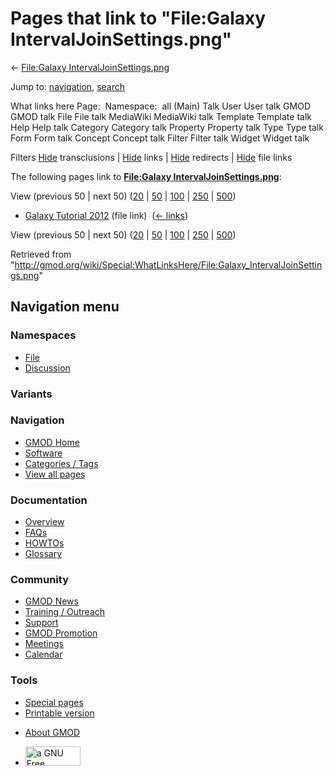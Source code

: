 <div id="mw-page-base" class="noprint">

</div>

<div id="mw-head-base" class="noprint">

</div>

<div id="content" class="mw-body" role="main">

<span id="top"></span>

<div id="mw-js-message" style="display:none;">

</div>



# <span dir="auto">Pages that link to "File:Galaxy IntervalJoinSettings.png"</span>

<div id="bodyContent">

<div id="contentSub">

← [File:Galaxy
IntervalJoinSettings.png](/wiki/File:Galaxy_IntervalJoinSettings.png "File:Galaxy IntervalJoinSettings.png")

</div>

<div id="jump-to-nav" class="mw-jump">

Jump to: [navigation](#mw-navigation), [search](#p-search)

</div>

<div id="mw-content-text">

What links here Page:  Namespace:  all (Main) Talk User User talk GMOD
GMOD talk File File talk MediaWiki MediaWiki talk Template Template talk
Help Help talk Category Category talk Property Property talk Type Type
talk Form Form talk Concept Concept talk Filter Filter talk Widget
Widget talk

Filters
[Hide](/mediawiki/index.php?title=Special:WhatLinksHere/File:Galaxy_IntervalJoinSettings.png&hidetrans=1 "Special:WhatLinksHere/File:Galaxy IntervalJoinSettings.png")
transclusions \|
[Hide](/mediawiki/index.php?title=Special:WhatLinksHere/File:Galaxy_IntervalJoinSettings.png&hidelinks=1 "Special:WhatLinksHere/File:Galaxy IntervalJoinSettings.png")
links \|
[Hide](/mediawiki/index.php?title=Special:WhatLinksHere/File:Galaxy_IntervalJoinSettings.png&hideredirs=1 "Special:WhatLinksHere/File:Galaxy IntervalJoinSettings.png")
redirects \|
[Hide](/mediawiki/index.php?title=Special:WhatLinksHere/File:Galaxy_IntervalJoinSettings.png&hideimages=1 "Special:WhatLinksHere/File:Galaxy IntervalJoinSettings.png")
file links

The following pages link to **[File:Galaxy
IntervalJoinSettings.png](/wiki/File:Galaxy_IntervalJoinSettings.png "File:Galaxy IntervalJoinSettings.png")**:

View (previous 50 \| next 50)
([20](/mediawiki/index.php?title=Special:WhatLinksHere/File:Galaxy_IntervalJoinSettings.png&limit=20 "Special:WhatLinksHere/File:Galaxy IntervalJoinSettings.png")
\|
[50](/mediawiki/index.php?title=Special:WhatLinksHere/File:Galaxy_IntervalJoinSettings.png&limit=50 "Special:WhatLinksHere/File:Galaxy IntervalJoinSettings.png")
\|
[100](/mediawiki/index.php?title=Special:WhatLinksHere/File:Galaxy_IntervalJoinSettings.png&limit=100 "Special:WhatLinksHere/File:Galaxy IntervalJoinSettings.png")
\|
[250](/mediawiki/index.php?title=Special:WhatLinksHere/File:Galaxy_IntervalJoinSettings.png&limit=250 "Special:WhatLinksHere/File:Galaxy IntervalJoinSettings.png")
\|
[500](/mediawiki/index.php?title=Special:WhatLinksHere/File:Galaxy_IntervalJoinSettings.png&limit=500 "Special:WhatLinksHere/File:Galaxy IntervalJoinSettings.png"))

- [Galaxy Tutorial
  2012](/wiki/Galaxy_Tutorial_2012 "Galaxy Tutorial 2012") (file link) ‎
  <span class="mw-whatlinkshere-tools">([←
  links](/mediawiki/index.php?title=Special:WhatLinksHere&target=Galaxy+Tutorial+2012 "Special:WhatLinksHere"))</span>

View (previous 50 \| next 50)
([20](/mediawiki/index.php?title=Special:WhatLinksHere/File:Galaxy_IntervalJoinSettings.png&limit=20 "Special:WhatLinksHere/File:Galaxy IntervalJoinSettings.png")
\|
[50](/mediawiki/index.php?title=Special:WhatLinksHere/File:Galaxy_IntervalJoinSettings.png&limit=50 "Special:WhatLinksHere/File:Galaxy IntervalJoinSettings.png")
\|
[100](/mediawiki/index.php?title=Special:WhatLinksHere/File:Galaxy_IntervalJoinSettings.png&limit=100 "Special:WhatLinksHere/File:Galaxy IntervalJoinSettings.png")
\|
[250](/mediawiki/index.php?title=Special:WhatLinksHere/File:Galaxy_IntervalJoinSettings.png&limit=250 "Special:WhatLinksHere/File:Galaxy IntervalJoinSettings.png")
\|
[500](/mediawiki/index.php?title=Special:WhatLinksHere/File:Galaxy_IntervalJoinSettings.png&limit=500 "Special:WhatLinksHere/File:Galaxy IntervalJoinSettings.png"))

</div>

<div class="printfooter">

Retrieved from
"<http://gmod.org/wiki/Special:WhatLinksHere/File:Galaxy_IntervalJoinSettings.png>"

</div>

<div id="catlinks" class="catlinks catlinks-allhidden">

</div>

<div class="visualClear">

</div>

</div>

</div>

<div id="mw-navigation">

## Navigation menu

<div id="mw-head">



<div id="left-navigation">

<div id="p-namespaces" class="vectorTabs" role="navigation"
aria-labelledby="p-namespaces-label">

### Namespaces

- <span id="ca-nstab-image"><a href="/wiki/File:Galaxy_IntervalJoinSettings.png" accesskey="c"
  title="View the file page [c]">File</a></span>
- <span id="ca-talk"><a
  href="/mediawiki/index.php?title=File_talk:Galaxy_IntervalJoinSettings.png&amp;action=edit&amp;redlink=1"
  accesskey="t"
  title="Discussion about the content page [t]">Discussion</a></span>

</div>

<div id="p-variants" class="vectorMenu emptyPortlet" role="navigation"
aria-labelledby="p-variants-label">

### 

### Variants[](#)

<div class="menu">

</div>

</div>

</div>

<div id="right-navigation">





</div>



</div>

</div>

</div>

<div id="mw-panel">

<div id="p-logo" role="banner">

<a href="/wiki/Main_Page"
style="background-image: url(http://gmod.org/images/GMOD-cogs.png);"
title="Visit the main page"></a>

</div>

<div id="p-Navigation" class="portal" role="navigation"
aria-labelledby="p-Navigation-label">

### Navigation

<div class="body">

- <span id="n-GMOD-Home">[GMOD Home](/wiki/Main_Page)</span>
- <span id="n-Software">[Software](/wiki/GMOD_Components)</span>
- <span id="n-Categories-.2F-Tags">[Categories /
  Tags](/wiki/Categories)</span>
- <span id="n-View-all-pages">[View all
  pages](/wiki/Special:AllPages)</span>

</div>

</div>

<div id="p-Documentation" class="portal" role="navigation"
aria-labelledby="p-Documentation-label">

### Documentation

<div class="body">

- <span id="n-Overview">[Overview](/wiki/Overview)</span>
- <span id="n-FAQs">[FAQs](/wiki/Category:FAQ)</span>
- <span id="n-HOWTOs">[HOWTOs](/wiki/Category:HOWTO)</span>
- <span id="n-Glossary">[Glossary](/wiki/Glossary)</span>

</div>

</div>

<div id="p-Community" class="portal" role="navigation"
aria-labelledby="p-Community-label">

### Community

<div class="body">

- <span id="n-GMOD-News">[GMOD News](/wiki/GMOD_News)</span>
- <span id="n-Training-.2F-Outreach">[Training /
  Outreach](/wiki/Training_and_Outreach)</span>
- <span id="n-Support">[Support](/wiki/Support)</span>
- <span id="n-GMOD-Promotion">[GMOD
  Promotion](/wiki/GMOD_Promotion)</span>
- <span id="n-Meetings">[Meetings](/wiki/Meetings)</span>
- <span id="n-Calendar">[Calendar](/wiki/Calendar)</span>

</div>

</div>

<div id="p-tb" class="portal" role="navigation"
aria-labelledby="p-tb-label">

### Tools

<div class="body">

- <span id="t-specialpages"><a href="/wiki/Special:SpecialPages" accesskey="q"
  title="A list of all special pages [q]">Special pages</a></span>
- <span id="t-print"><a
  href="/mediawiki/index.php?title=Special:WhatLinksHere/File:Galaxy_IntervalJoinSettings.png&amp;printable=yes"
  rel="alternate" accesskey="p"
  title="Printable version of this page [p]">Printable version</a></span>

</div>

</div>

</div>

</div>

<div id="footer" role="contentinfo">

- <span id="footer-places-about">[About
  GMOD](/wiki/GMOD:About "GMOD:About")</span>

<!-- -->

- <span id="footer-copyrightico">[<img src="http://www.gnu.org/graphics/gfdl-logo-small.png" width="88"
  height="31" alt="a GNU Free Documentation License" />](http://www.gnu.org/licenses/fdl-1.3.html)</span>




</div>
